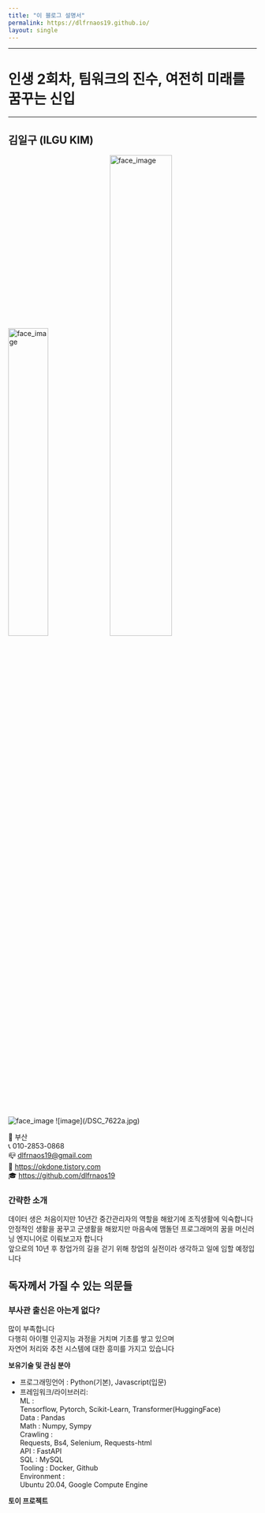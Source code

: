 ```yaml
---
title: "이 블로그 설명서"
permalink: https://dlfrnaos19.github.io/
layout: single
---
```


- - - 
# 인생 2회차, 팀워크의 진수, 여전히 미래를 꿈꾸는 신입
- - -
## __김일구__ (ILGU KIM)  
<img src="images/DSC_7622a.JPG" title="cv pic" width=40% height=40% alt="face_image">  
<img src="../../blob/master/images/DSC_7622a.jpg" title="cv pic" width=50% height=50% alt="face_image">  
<img src="/assets/images/DSC_7622a.jpgimages/DSC_7622a.jpg" title="cv pic" alt="face_image">  
![image](/DSC_7622a.jpg)



🏡 부산  
📞 010-2853-0868  
📪 dlfrnaos19@gmail.com  
🎩 https://okdone.tistory.com  
🎓 https://github.com/dlfrnaos19  

### __간략한 소개__  
데이터 생은 처음이지만 10년간 중간관리자의 역할을 해왔기에 조직생활에 익숙합니다  
안정적인 생활을 꿈꾸고 군생활을 해왔지만  마음속에 맴돌던 프로그래머의 꿈을 머신러닝 엔지니어로 이뤄보고자 합니다  
앞으로의 10년 후 창업가의 길을 걷기 위해 창업의 실전이라 생각하고 일에 임할 예정입니다

## 독자께서 가질 수 있는 의문들
### 부사관 출신은 아는게 없다?
  
많이 부족합니다  
다행히 아이펠 인공지능 과정을 거치며 기초를 쌓고 있으며  
자연어 처리와 추천 시스템에 대한 흥미를 가지고 있습니다

__보유기술 및 관심 분야__
- 프로그래밍언어 : Python(기본), Javascript(입문)
- 프레임워크/라이브러리:  
ML :   
Tensorflow, Pytorch, Scikit-Learn, Transformer(HuggingFace)  
Data : Pandas  
Math : Numpy, Sympy  
Crawling :   
Requests, Bs4, Selenium, Requests-html  
API : FastAPI  
SQL : MySQL  
Tooling : Docker, Github  
Environment :   
Ubuntu 20.04, Google Compute Engine

__토이 프로젝트__
